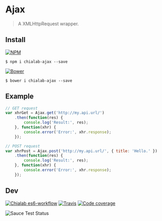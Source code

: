 # Ajax
> A XMLHttpRequest wrapper.

## Install

[![NPM](https://img.shields.io/npm/v/chialab-ajax.svg)](https://www.npmjs.com/package/chialab-ajax)
```
$ npm i chialab-ajax --save
```
[![Bower](https://img.shields.io/bower/v/chialab-ajax.svg)](https://github.com/chialab/ajax-js)
```
$ bower i chialab-ajax --save
```

## Example

```js
// GET request
var xhrGet = Ajax.get('http://my.api.url/')
    .then(function(res) {
        console.log('Result:', res);
    }, function(xhr) {
        console.error('Error:', xhr.response);
    });

// POST request
var xhrPost = Ajax.post('http://my.api.url/', { title: 'Hello.' })
    .then(function(res) {
        console.log('Result:', res);
    }, function(xhr) {
        console.error('Error:', xhr.response);
    });

```

## Dev

[![Chialab es6-workflow](https://img.shields.io/badge/project-es6--workflow-lightgrey.svg)](https://github.com/Chialab/es6-workflow)
[![Travis](https://img.shields.io/travis/Chialab/ajax-js.svg?maxAge=2592000)](https://travis-ci.org/Chialab/ajax-js)
[![Code coverage](https://codecov.io/gh/Chialab/ajax-js/branch/master/graph/badge.svg)](https://codecov.io/gh/Chialab/ajax-js)

![Sauce Test Status](https://saucelabs.com/browser-matrix/chialab-sl-002.svg)
